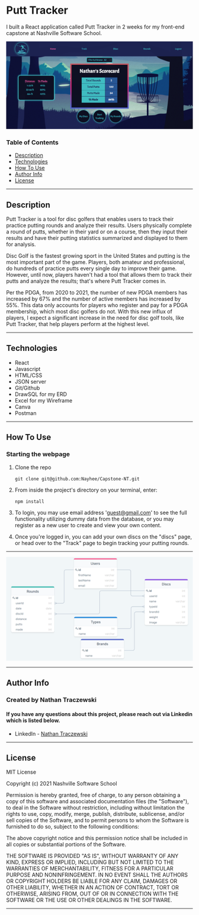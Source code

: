 # Putt Tracker
I built a React application called Putt Tracker in 2 weeks for my front-end capstone at Nashville Software School. 

![Project Image](https://github.com/Nayhee/Capstone-NT/blob/main/public/images/homeSNIP.png)


### Table of Contents

- [Description](#description)
- [Technologies](#technologies)
- [How To Use](#how-to-use)
- [Author Info](#author-info)
- [License](#license)

---

## Description
Putt Tracker is a tool for disc golfers that enables users to track their practice putting rounds and analyze their results. Users physically complete a round of putts, whether in their yard or on a course, then they input their results and have their putting statistics summarized and displayed to them for analysis. 

Disc Golf is the fastest growing sport in the United States and putting is the most important part of the game. Players, both amateur and professional, do hundreds of practice putts every single day to improve their game. However, until now, players haven't had a tool that allows them to track their putts and analyze the results; that's where Putt Tracker comes in.

Per the PDGA, from 2020 to 2021, the number of new PDGA members has increased by 67% and the number of active members has increased by 55%. This data only accounts for players who register and pay for a PDGA membership, which most disc golfers do not. With this new influx of players, I expect a significant increase in the need for disc golf tools, like Putt Tracker, that help players perform at the highest level.

---

## Technologies

- React
- Javascript
- HTML/CSS
- JSON server
- Git/Github
- DrawSQL for my ERD
- Excel for my Wireframe 
- Canva
- Postman

---

## How To Use

### Starting the webpage

1. Clone the repo

   ```
   git clone git@github.com:Nayhee/Capstone-NT.git
   ```

2. From inside the project's directory on your terminal, enter:

   ```
   npm install
   ```

3. To login, you may use email address 'guest@gmail.com' to see the full functionality utilizing dummy data from the database, or you may register as a new user to create and view your own content.

4. Once you're logged in, you can add your own discs on the "discs" page, or head over to the "Track" page to begin tracking your putting rounds. 

---

![ERD Image](https://github.com/Nayhee/Capstone-NT/blob/main/public/images/ERD.png)

---

## Author Info
### Created by Nathan Traczewski
#### If you have any questions about this project, please reach out via Linkedin which is listed below.

- LinkedIn - [Nathan Traczewski](https://www.linkedin.com/in/nathan-traczewski-cpa/)

---

## License

MIT License

Copyright (c) 2021 Nashville Software School

Permission is hereby granted, free of charge, to any person obtaining a copy of this software and associated documentation files (the "Software"), to deal in the Software without restriction, including without limitation the rights to use, copy, modify, merge, publish, distribute, sublicense, and/or sell copies of the Software, and to permit persons to whom the Software is furnished to do so, subject to the following conditions:

The above copyright notice and this permission notice shall be included in all copies or substantial portions of the Software.

THE SOFTWARE IS PROVIDED "AS IS", WITHOUT WARRANTY OF ANY KIND, EXPRESS OR IMPLIED, INCLUDING BUT NOT LIMITED TO THE WARRANTIES OF MERCHANTABILITY, FITNESS FOR A PARTICULAR PURPOSE AND NONINFRINGEMENT. IN NO EVENT SHALL THE AUTHORS OR COPYRIGHT HOLDERS BE LIABLE FOR ANY CLAIM, DAMAGES OR OTHER LIABILITY, WHETHER IN AN ACTION OF CONTRACT, TORT OR OTHERWISE, ARISING FROM, OUT OF OR IN CONNECTION WITH THE SOFTWARE OR THE USE OR OTHER DEALINGS IN THE SOFTWARE.

---
